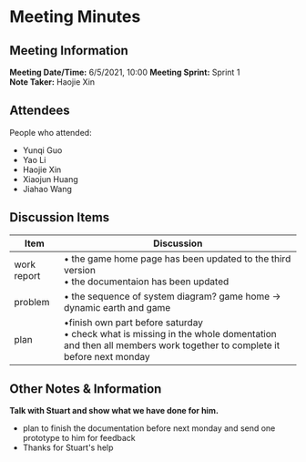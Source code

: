 # Meeting Minutes
## Meeting Information
**Meeting Date/Time:** 6/5/2021, 10:00
**Meeting Sprint:** Sprint 1  
**Note Taker:** Haojie Xin  

## Attendees
People who attended:
- Yunqi Guo
- Yao Li
- Haojie Xin
- Xiaojun Huang
- Jiahao Wang

## Discussion Items

Item | Discussion
------- | -------
work  report | • the game home page has been updated to the third version<br>• the documentaion has been updated
problem      | • the sequence of system diagram? game home -> dynamic earth and game
plan         | •finish own part before saturday <br>• check what is missing in the whole domentation and then all members work together to complete it before next monday 

## Other Notes & Information
**Talk with Stuart and show what we have done for him.**
- plan to finish the documentation before next monday and send one prototype to him for feedback
- Thanks for Stuart's help

